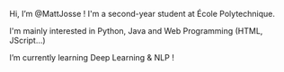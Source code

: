 Hi, I’m @MattJosse ! I'm a second-year student at École Polytechnique.

I'm mainly interested in Python, Java and Web Programming (HTML, JScript...)

I’m currently learning Deep Learning & NLP !

